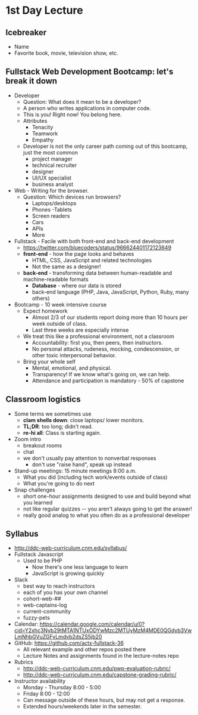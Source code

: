 # 1st Day Lecture

## Icebreaker
- Name
- Favorite book, movie, television show, etc.

## Fullstack Web Development Bootcamp: let's break it down
- Developer
    - Question: What does it mean to be a developer?
    - A person who writes applications in computer code.
    - This is you!  Right now!  You belong here.
    - Attributes
        - Tenacity
        - Teamwork
        - Empathy
    - Developer is not the only career path coming out of this bootcamp, just the most common
        - project manager
        - technical recruiter
        - designer
        - UI/UX specialist
        - business analyst
- Web - Writing for the browser.
    - Question: Which devices run browsers?
        - Laptops/desktops
        - Phones
          -Tablets
        - Screen readers
        - Cars
        - APIs
        - More
- Fullstack - Facile with both front-end and back-end development
    - https://twitter.com/bluecoders/status/966624401172123649
    - **front-end** - how the page looks and behaves
        - HTML, CSS, JavaScript and related technologies
        - Not the same as a designer!
    - **back-end** - transforming data between human-readable and machine-readable formats
        - **Database** - where our data is stored
        - back-end language (PHP, Java, JavaScript, Python, Ruby, many others)
- Bootcamp - 10 week intensive course
    - Expect homework
        - Almost 2/3 of our students report doing more than 10 hours per week outside of class.
        - Last three weeks are especially intense
    - We treat this like a professional environment, not a classroom
        - Accountability: first you, then peers, then instructors.
        - No personal attacks, rudeness, mocking, condescension, or other toxic interpersonal behavior.
    - Bring your whole self
        - Mental, emotional, and physical.
        - Transparency!  If we know what's going on, we can help.
        - Attendance and participation is mandatory - 50% of capstone

## Classroom logistics
- Some terms we sometimes use
    - **clam shells down**: close laptops/ lower monitors.
    - **TL;DR**: too long; didn't read.
    - **re-hi all**: Class is starting again.
- Zoom intro
    - breakout rooms
    - chat
    - we don't usually pay attention to nonverbal responses
        - don't use "raise hand", speak up instead
- Stand-up meetings: 15 minute meetings 8:00 a.m.
    - What you did (including tech work/events outside of class)
    - What you're going to do next
- Snap challenges
    - short one-hour assignments designed to use and build beyond what you learned
    - not like regular quizzes -- you aren't always going to get the answer!
    - really good analog to what you often do as a professional developer

## Syllabus
- http://ddc-web-curriculum.cnm.edu/syllabus/
- Fullstack Javascript
    - Used to be PHP
        - Now there's one less language to learn
        - JavaScript is growing quickly
- Slack
    - best way to reach instructors
    - each of you has your own channel
    - cohort-web-##
    - web-captains-log
    - current-community
    - fuzzy-pets
- Calendar: https://calendar.google.com/calendar/u/0?cid=Y2xhc3Nyb29tMTA1NTUxODYwMzc2MTUyMzM4MDE0QGdyb3VwLmNhbGVuZGFyLmdvb2dsZS5jb20
- GitHub: https://github.com/actx-fullstack-36
    - All relevant example and other repos posted there
    - Lecture Notes and assignments found in the lecture-notes repo
- Rubrics
    - http://ddc-web-curriculum.cnm.edu/pwp-evaluation-rubric/
    - http://ddc-web-curriculum.cnm.edu/capstone-grading-rubric/
- Instructor availability
    - Monday - Thursday 8:00 - 5:00
    - Friday 8:00 - 12:00
    - Can message outside of these hours, but may not get a response.
    - Extended hours/weekends later in the semester.
